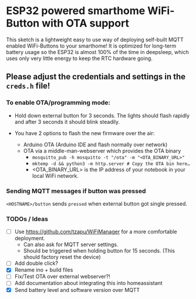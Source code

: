 ESP32 powered smarthome WiFi-Button with OTA support
====================================================

This sketch is a lightweight easy to use way of deploying self-built MQTT enabled WiFi-Buttons to your
smarthome! It is optimized for long-term battery usage so the ESP32 is almost 100% of the time in deepsleep,
which uses only very little energy to keep the RTC hardware going.

## Please adjust the credentials and settings in the `creds.h` file!

### To enable OTA/programming mode:
  - Hold down external button for 3 seconds. The lights should flash rapidly and after 3 seconds it should blink steadily.
  - You have 2 options to flash the new firmware over the air:

    - Arduino OTA (Arduino IDE and flash normally over network)
    - OTA via a middle-man-webserver which provides the OTA binary
      - `mosquitto_pub -h mosquitto -t "/ota" -m "<OTA_BINARY_URL>"`
      - `mktemp -d && python3 -m http.server # Copy the OTA bin here…`
      - <OTA_BINARY_URL> is the IP address of your notebook in your local WiFi network.

### Sending MQTT messages if button was pressed
`<HOSTNAME>/button` sends `pressed` when external button got single pressed.

### TODOs / Ideas
  - [ ] Use https://github.com/tzapu/WiFiManager for a more comfortable deployment.
    - Can also ask for MQTT server settings.
    - Should be triggered when holding button for 15 seconds. (This should factory reset the device)
  - [ ] Add double click?
  - [x] Rename ino + build files
  - [ ] Fix/Test OTA over external webserver?!
  - [ ] Add documentation about integrating this into homeassistant
  - [x] Send battery level and software version over MQTT
